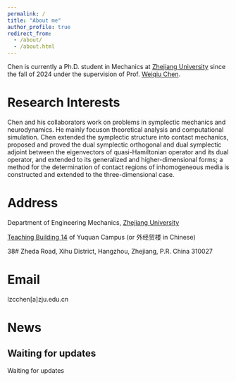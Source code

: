```yaml
---
permalink: /
title: "About me"
author_profile: true
redirect_from: 
  - /about/
  - /about.html
---
```


Chen is currently a Ph.D. student in Mechanics at [Zhejiang University](https://www.zju.edu.cn/english/) since the fall of 2024 under the supervision of Prof. [Weiqiu Chen](https://person.zju.edu.cn/GB?fulltext=%E9%99%88%E4%BC%9F%E7%90%83). 

Research Interests
======
Chen and his collaborators work on problems in symplectic mechanics and neurodynamics. He mainly focuson theoretical analysis and computational simulation. Chen extended the symplectic structure into contact mechanics, proposed and proved the dual symplectic orthogonal and dual symplectic adjoint between the eigenvectors of quasi-Hamiltonian operator and its dual operator, and extended to its generalized and higher-dimensional forms; a method for the determination of contact regions of inhomogeneous media is constructed and extended to the three-dimensional case.

Address
======
Department of Engineering Mechanics, [Zhejiang University](https://www.zju.edu.cn/english/2023/0509/c75921a2754909/page.psp)

[Teaching Building 14](https://www.zju.edu.cn/_upload/tpl/03/6a/874/template874/images/Yuquan.pdf) of Yuquan Campus (or 外经贸楼 in Chinese)

38# Zheda Road, Xihu District, Hangzhou, Zhejiang, P.R. China 310027

Email
======
lzcchen[a]zju.edu.cn

News
======

Waiting for updates
------
Waiting for updates

